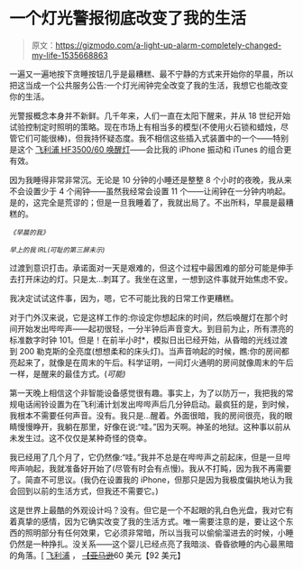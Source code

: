 # 一个灯光警报彻底改变了我的生活

> 原文：<https://gizmodo.com/a-light-up-alarm-completely-changed-my-life-1535668863>

一遍又一遍地按下贪睡按钮几乎是最糟糕、最不宁静的方式来开始你的早晨，所以把这当成一个公共服务公告:一个灯光闹钟完全改变了我的生活，我想它也能改变你的生活。



光警报概念本身并不新鲜。几千年来，人们一直在太阳下醒来，并从 18 世纪开始试验控制定时照明的策略。现在市场上有相当多的模型(不使用火石锁和蜡烛，尽管它们可能很棒)，但我持怀疑态度。我不相信这些插入式装置中的一个——特别是这个 [飞利浦 HF3500/60 唤醒灯](http://www.amazon.com/Philips-HF3500-60-Wake-Up-Light/dp/B00F0W1RIW/ref=pd_sbs_hpc_4?asc_campaign=InlineText&asc_refurl=https://gizmodo.com/a-light-up-alarm-completely-changed-my-life-1535668863&asc_source=&tag=kinjagizmodolink-20)——会比我的 iPhone 振动和 iTunes 的组合更有效。

因为我睡得非常非常沉。无论是 10 分钟的小睡还是整整 8 个小时的夜晚，我从来不会设置少于 4 个闹钟——虽然我经常会设置 11 个——让闹钟在一分钟内响起。是的，这完全是荒谬的；但是一旦我睡着了，我就出局了。不出所料，早晨是最糟糕的。

<small>*《早晨的我》*</small>

<small>*早上的我 IRL(可耻的第三屏未示)*</small>

过渡到意识打击。承诺面对一天是艰难的，但这个过程中最困难的部分可能是伸手去打开床边的灯。只是太…刺耳了。我坐在这里，一想到这件事就开始焦虑不安。

我决定试试这件事，因为，嗯，它不可能比我的日常工作更糟糕。

对于门外汉来说，它是这样工作的:你设定你想起床的时间，然后唤醒灯在那个时间开始发出哔哔声——起初很轻，一分半钟后声音变大。到目前为止，所有漂亮的标准数字时钟 101。但是！在前半小时*，模拟日出已经开始，从昏暗的光线过渡到 200 勒克斯的全亮度(想想柔和的床头灯)。当声音响起的时候，瞧:你的房间都亮起来了，就像是在周末的午后。科学证明，一间灯火通明的房间就像周末的午后一样，是醒来的最佳方式。(*可能)*

第一天晚上相信这个非智能设备感觉很有趣。事实上，为了以防万一，我把我的常规电话闹铃设置为在飞利浦计划发出哔哔声后几分钟启动。最疯狂的是，到时候，我根本不需要任何声音。没有。我只是…醒着。外面很暗，我的房间很亮，我的眼睛慢慢睁开，我躺在那里，好像在说:“哇。”因为天啊。神圣的地狱。这种事以前从未发生过。这不仅仅是某种奇怪的侥幸。

我已经用了几个月了，它仍然像:“哇。”我并不总是在哔哔声之前起床，但是一旦哔哔声响起，我就准备好开始了(尽管有时会有点慢)。我从不打盹，因为我不再需要了。简直不可思议。(我仍在设置我的 iPhone，但那只是因为我极度偏执地认为我会回到以前的生活方式，但我还不需要它。)

这是世界上最酷的外观设计吗？没有。但它是一个不起眼的乳白色光盘，我对它有着真挚的感情，因为它确实改变了我的生活方式。唯一需要注意的是，要让这个东西的照明部分有任何效果，它必须非常暗，所以当我可以偷偷溜进去的时候，小睡仍然是一种挣扎。没关系——这个婴儿已经点亮了我暗淡、昏昏欲睡的内心最黑暗的角落。[ [飞利浦](http://www.amazon.com/Philips-HF3500-60-Wake-Up-Light/dp/B00F0W1RIW/ref=pd_sbs_hpc_4?asc_campaign=InlineText&asc_refurl=https://gizmodo.com/a-light-up-alarm-completely-changed-my-life-1535668863&asc_source=&tag=kinjagizmodolink-20) ， [~~【亚马逊~~](http://www.amazon.com/Philips-HF3500-60-Wake-Up-Light/dp/B00F0W1RIW/ref=pd_sbs_hpc_4?asc_campaign=InlineText&asc_refurl=https://gizmodo.com/a-light-up-alarm-completely-changed-my-life-1535668863&asc_source=&tag=kinjagizmodolink-20)60 美元【92 美元】